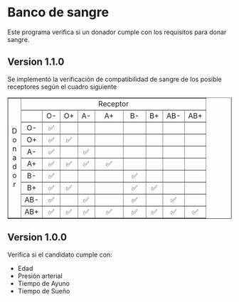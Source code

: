 # Banco de sangre
Este programa verifica si un donador cumple con los requisitos para donar sangre.
## Version 1.1.0
Se implementó la verificación de compatibilidad de sangre de los posible receptores según el cuadro siguiente
    <table style="width: 100%; text-align: left; margin-left: auto; margin-right: auto;"
      border="1">
      <tbody align="center">
        <tr>
          <td rowspan="10">D<br>
            o<br>
            n<br>
            a<br>
            d<br>
            o<br>
            r</td>
          <td colspan="9">Receptor</td>
        </tr>
        <tr>
          <td><br>
          </td>
          <td>O-<br>
          </td>
          <td>O+<br>
          </td>
          <td>A-<br>
          </td>
          <td>A+<br>
          </td>
          <td>B-<br>
          </td>
          <td>B+<br>
          </td>
          <td>AB-<br>
          </td>
          <td>AB+<br>
          </td>
        </tr>
        <tr>
          <td>O-<br>
          </td>
          <td>✅<br>
          </td>
          <td><br>
          </td>
          <td><br>
          </td>
          <td><br>
          </td>
          <td><br>
          </td>
          <td><br>
          </td>
          <td><br>
          </td>
          <td><br>
          </td>
        </tr>
        <tr>
          <td>O+<br>
          </td>
          <td>✅<br>
          </td>
          <td>✅<br>
          </td>
          <td><br>
          </td>
          <td><br>
          </td>
          <td><br>
          </td>
          <td><br>
          </td>
          <td><br>
          </td>
          <td><br>
          </td>
        </tr>
        <tr>
          <td>A-<br>
          </td>
          <td>✅<br>
          </td>
          <td><br>
          </td>
          <td>✅<br>
          </td>
          <td><br>
          </td>
          <td><br>
          </td>
          <td><br>
          </td>
          <td><br>
          </td>
          <td><br>
          </td>
        </tr>
        <tr>
          <td>A+<br>
          </td>
          <td>✅<br>
          </td>
          <td>✅<br>
          </td>
          <td>✅<br>
          </td>
          <td style="width: 47.7833px;">✅<br>
          </td>
          <td style="width: 33.5167px;"><br>
          </td>
          <td><br>
          </td>
          <td><br>
          </td>
          <td><br>
          </td>
        </tr>
        <tr>
          <td>B-<br>
          </td>
          <td>✅<br>
          </td>
          <td><br>
          </td>
          <td><br>
          </td>
          <td><br>
          </td>
          <td>✅<br>
          </td>
          <td><br>
          </td>
          <td><br>
          </td>
          <td><br>
          </td>
        </tr>
        <tr>
          <td>B+<br>
          </td>
          <td>✅<br>
          </td>
          <td>✅<br>
          </td>
          <td><br>
          </td>
          <td><br>
          </td>
          <td>✅<br>
          </td>
          <td>✅<br>
          </td>
          <td><br>
          </td>
          <td><br>
          </td>
        </tr>
        <tr>
          <td>AB-<br>
          </td>
          <td>✅<br>
          </td>
          <td><br>
          </td>
          <td>✅<br>
          </td>
          <td><br>
          </td>
          <td>✅<br>
          </td>
          <td><br>
          </td>
          <td>✅<br>
          </td>
          <td><br>
          </td>
        </tr>
        <tr>
          <td>AB+<br>
          </td>
          <td>✅<br>
          </td>
          <td>✅<br>
          </td>
          <td>✅<br>
          </td>
          <td>✅<br>
          </td>
          <td>✅<br>
          </td>
          <td>✅<br>
          </td>
          <td>✅<br>
          </td>
          <td>✅<br>
          </td>
        </tr>
      </tbody>
    </table>
## Version 1.0.0
Verifica si el candidato cumple con:
- Edad
- Presión arterial
- Tiempo de Ayuno
- Tiempo de Sueño
